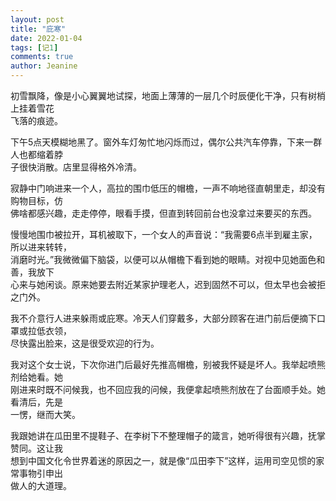 ```yaml
---
layout: post
title: "庇寒"
date: 2022-01-04 
tags: [记1]
comments: true
author: Jeanine 
---
```

初雪飘降，像是小心翼翼地试探，地面上薄薄的一层几个时辰便化干净，只有树梢上挂着雪花  
飞落的痕迹。  

下午5点天模糊地黑了。窗外车灯匆忙地闪烁而过，偶尔公共汽车停靠，下来一群人也都缩着脖  
子很快消散。店里显得格外冷清。  

寂静中门响进来一个人，高拉的围巾低压的帽檐，一声不响地径直朝里走，却没有购物目标，仿  
佛啥都感兴趣，走走停停，眼看手摸，但直到转回前台也没拿过来要买的东西。  

慢慢地围巾被拉开，耳机被取下，一个女人的声音说：“我需要6点半到雇主家，所以进来转转，  
消磨时光。”我微微偏下脑袋，以便可以从帽檐下看到她的眼睛。对视中见她面色和善，我放下  
心来与她闲谈。原来她要去附近某家护理老人，迟到固然不可以，但太早也会被拒之门外。  

我不介意行人进来躲雨或庇寒。冷天人们穿戴多，大部分顾客在进门前后便摘下口罩或拉低衣领，  
尽快露出脸来，这是很受欢迎的行为。  

我对这个女士说，下次你进门后最好先推高帽檐，别被我怀疑是坏人。我举起喷熊剂给她看。她  
刚进来时既不问候我，也不回应我的问候，我便拿起喷熊剂放在了台面顺手处。她看清后，先是  
一愣，继而大笑。  

我跟她讲在瓜田里不提鞋子、在李树下不整理帽子的箴言，她听得很有兴趣，抚掌赞同。这让我  
想到中国文化令世界着迷的原因之一，就是像“瓜田李下”这样，运用司空见惯的家常事物引申出  
做人的大道理。
